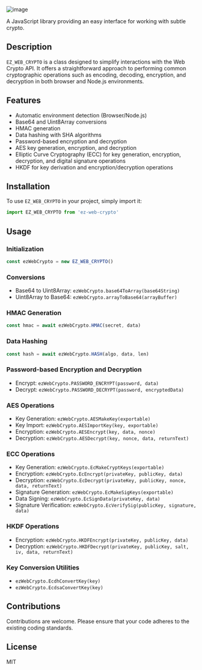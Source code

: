 ![image](https://github.com/JWally/ez-web-crypto/assets/2482935/0e2faf24-2c5e-416f-b9e3-e75fe2080569)

A JavaScript library providing an easy interface for working with subtle crypto.

## Description

`EZ_WEB_CRYPTO` is a class designed to simplify interactions with the Web Crypto API. It offers a straightforward approach to performing common cryptographic operations such as encoding, decoding, encryption, and decryption in both browser and Node.js environments.

## Features

- Automatic environment detection (Browser/Node.js)
- Base64 and Uint8Array conversions
- HMAC generation
- Data hashing with SHA algorithms
- Password-based encryption and decryption
- AES key generation, encryption, and decryption
- Elliptic Curve Cryptography (ECC) for key generation, encryption, decryption, and digital signature operations
- HKDF for key derivation and encryption/decryption operations

## Installation

To use `EZ_WEB_CRYPTO` in your project, simply import it:

```javascript
import EZ_WEB_CRYPTO from 'ez-web-crypto'
```

## Usage

### Initialization

```javascript
const ezWebCrypto = new EZ_WEB_CRYPTO()
```

### Conversions

- Base64 to Uint8Array: `ezWebCrypto.base64ToArray(base64String)`
- Uint8Array to Base64: `ezWebCrypto.arrayToBase64(arrayBuffer)`

### HMAC Generation

```javascript
const hmac = await ezWebCrypto.HMAC(secret, data)
```

### Data Hashing

```javascript
const hash = await ezWebCrypto.HASH(algo, data, len)
```

### Password-based Encryption and Decryption

- Encrypt: `ezWebCrypto.PASSWORD_ENCRYPT(password, data)`
- Decrypt: `ezWebCrypto.PASSWORD_DECRYPT(password, encryptedData)`

### AES Operations

- Key Generation: `ezWebCrypto.AESMakeKey(exportable)`
- Key Import: `ezWebCrypto.AESImportKey(key, exportable)`
- Encryption: `ezWebCrypto.AESEncrypt(key, data, nonce)`
- Decryption: `ezWebCrypto.AESDecrypt(key, nonce, data, returnText)`

### ECC Operations

- Key Generation: `ezWebCrypto.EcMakeCryptKeys(exportable)`
- Encryption: `ezWebCrypto.EcEncrypt(privateKey, publicKey, data)`
- Decryption: `ezWebCrypto.EcDecrypt(privateKey, publicKey, nonce, data, returnText)`
- Signature Generation: `ezWebCrypto.EcMakeSigKeys(exportable)`
- Data Signing: `ezWebCrypto.EcSignData(privateKey, data)`
- Signature Verification: `ezWebCrypto.EcVerifySig(publicKey, signature, data)`

### HKDF Operations

- Encryption: `ezWebCrypto.HKDFEncrypt(privateKey, publicKey, data)`
- Decryption: `ezWebCrypto.HKDFDecrypt(privateKey, publicKey, salt, iv, data, returnText)`

### Key Conversion Utilities

- `ezWebCrypto.EcdhConvertKey(key)`
- `ezWebCrypto.EcdsaConvertKey(key)`

## Contributions

Contributions are welcome. Please ensure that your code adheres to the existing coding standards.

## License

MIT
